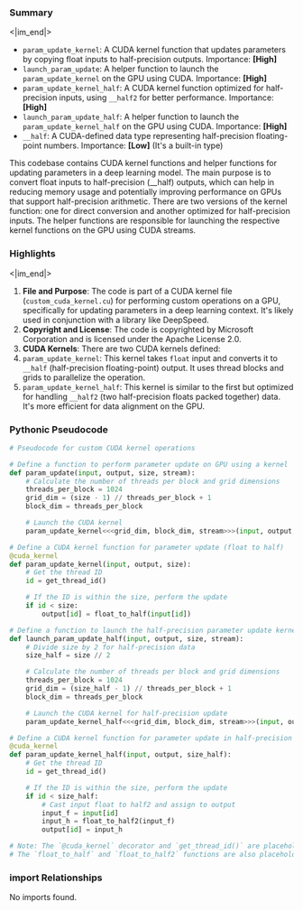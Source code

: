

### Summary

<|im_end|>

* `param_update_kernel`: A CUDA kernel function that updates parameters by copying float inputs to half-precision outputs. Importance: **[High]**
* `launch_param_update`: A helper function to launch the `param_update_kernel` on the GPU using CUDA. Importance: **[High]**
* `param_update_kernel_half`: A CUDA kernel function optimized for half-precision inputs, using `__half2` for better performance. Importance: **[High]**
* `launch_param_update_half`: A helper function to launch the `param_update_kernel_half` on the GPU using CUDA. Importance: **[High]**
* `__half`: A CUDA-defined data type representing half-precision floating-point numbers. Importance: **[Low]** (It's a built-in type)

This codebase contains CUDA kernel functions and helper functions for updating parameters in a deep learning model. The main purpose is to convert float inputs to half-precision (__half) outputs, which can help in reducing memory usage and potentially improving performance on GPUs that support half-precision arithmetic. There are two versions of the kernel function: one for direct conversion and another optimized for half-precision inputs. The helper functions are responsible for launching the respective kernel functions on the GPU using CUDA streams.

### Highlights

<|im_end|>

1. **File and Purpose**: The code is part of a CUDA kernel file (`custom_cuda_kernel.cu`) for performing custom operations on a GPU, specifically for updating parameters in a deep learning context. It's likely used in conjunction with a library like DeepSpeed.
2. **Copyright and License**: The code is copyrighted by Microsoft Corporation and is licensed under the Apache License 2.0.
3. **CUDA Kernels**: There are two CUDA kernels defined:
4. `param_update_kernel`: This kernel takes `float` input and converts it to `__half` (half-precision floating-point) output. It uses thread blocks and grids to parallelize the operation.
5. `param_update_kernel_half`: This kernel is similar to the first but optimized for handling `__half2` (two half-precision floats packed together) data. It's more efficient for data alignment on the GPU.

### Pythonic Pseudocode

```python
# Pseudocode for custom CUDA kernel operations

# Define a function to perform parameter update on GPU using a kernel
def param_update(input, output, size, stream):
    # Calculate the number of threads per block and grid dimensions
    threads_per_block = 1024
    grid_dim = (size - 1) // threads_per_block + 1
    block_dim = threads_per_block

    # Launch the CUDA kernel
    param_update_kernel<<<grid_dim, block_dim, stream>>>(input, output, size)

# Define a CUDA kernel function for parameter update (float to half)
@cuda_kernel
def param_update_kernel(input, output, size):
    # Get the thread ID
    id = get_thread_id()

    # If the ID is within the size, perform the update
    if id < size:
        output[id] = float_to_half(input[id])

# Define a function to launch the half-precision parameter update kernel
def launch_param_update_half(input, output, size, stream):
    # Divide size by 2 for half-precision data
    size_half = size // 2

    # Calculate the number of threads per block and grid dimensions
    threads_per_block = 1024
    grid_dim = (size_half - 1) // threads_per_block + 1
    block_dim = threads_per_block

    # Launch the CUDA kernel for half-precision update
    param_update_kernel_half<<<grid_dim, block_dim, stream>>>(input, output, size_half)

# Define a CUDA kernel function for parameter update in half-precision (float to half2)
@cuda_kernel
def param_update_kernel_half(input, output, size_half):
    # Get the thread ID
    id = get_thread_id()

    # If the ID is within the size, perform the update
    if id < size_half:
        # Cast input float to half2 and assign to output
        input_f = input[id]
        input_h = float_to_half2(input_f)
        output[id] = input_h

# Note: The `@cuda_kernel` decorator and `get_thread_id()` are placeholders for actual CUDA kernel declaration and thread ID retrieval.
# The `float_to_half` and `float_to_half2` functions are also placeholders for converting float to half and float to half2 data types, respectively.
```


### import Relationships

No imports found.